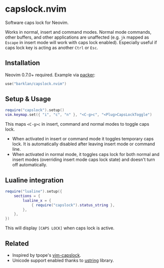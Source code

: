 # capslock.nvim

Software caps lock for Neovim.

Works in normal, insert and command modes. Normal mode commands, other buffers, and other applications
are unaffected (e.g. `jk` mapped as `Escape` in insert mode will work with caps lock enabled).
Especially useful if caps lock key is acting as another `Ctrl` or `Esc`.

## Installation

Neovim 0.7.0+ required. Example via [packer](https://github.com/wbthomason/packer.nvim):

```lua
use("barklan/capslock.nvim")
```

## Setup & Usage

```lua
require("capslock").setup()
vim.keymap.set({ "i", "c", "n" }, "<C-g>c", "<Plug>CapsLockToggle")
```

This maps `<C-g>c` in insert, command and normal modes to toggle caps lock.

- When activated in insert or command mode it toggles temporary caps lock.
It is automatically disabled after leaving insert mode or command line.
- When activated in normal mode, it toggles caps lock for both normal and insert modes
(overriding insert mode caps lock state) and doesn't turn off automatically.

## Lualine integration

```lua
require("lualine").setup({
    sections = {
        lualine_x = {
            { require("capslock").status_string },
        },
    },
})
```

This will display `[CAPS LOCK]` when caps lock is active.

## Related

- Inspired by tpope's [vim-capslock](https://github.com/tpope/vim-capslock).
- Unicode support enabled thanks to
[ustring](https://github.com/wikimedia/mediawiki-extensions-Scribunto/tree/master/includes/engines/LuaCommon/lualib/ustring)
library.

